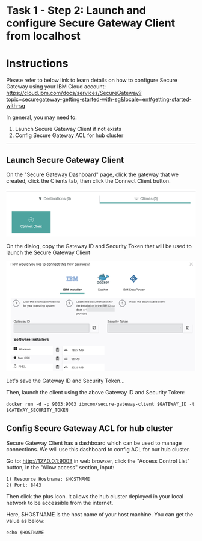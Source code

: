 # Task 1 - Step 2: Launch and configure Secure Gateway Client from localhost

Instructions
============

Please refer to below link to learn details on how to configure Secure Gateway using your IBM Cloud account:
https://cloud.ibm.com/docs/services/SecureGateway?topic=securegateway-getting-started-with-sg&locale=en#getting-started-with-sg

In general, you may need to:

1) Launch Secure Gateway Client if not exists
2) Config Secure Gateway ACL for hub cluster

---

## Launch Secure Gateway Client

On the "Secure Gateway Dashboard" page, click the gateway that we created, click the Clients tab, then click the Connect Client button.

![Figure: Connect Client](../images/connect-client.png)

On the dialog, copy the Gateway ID and Security Token that will be used to launch the Secure Gateway Client

![Figure: Connect Client Dialog](../images/connect-client-dialog.png)

Let's save the Gateway ID and Security Token...

<!--
var::set-required "Gateway ID" "GATEWAY_ID"
var::set-required "Security Token" "GATEWAY_SECURITY_TOKEN"
var::save "GATEWAY_ID"
var::save "GATEWAY_SECURITY_TOKEN"
-->

Then, launch the client using the above Gateway ID and Security Token:

```shell
docker run -d -p 9003:9003 ibmcom/secure-gateway-client $GATEWAY_ID -t $GATEWAY_SECURITY_TOKEN
```

## Config Secure Gateway ACL for hub cluster

Secure Gateway Client has a dashboard which can be used to manage connections. We will use this dashboard to config ACL for our hub cluster.

Go to: http://127.0.0.1:9003 in web browser, click the "Access Control List" button, in the "Allow access" section, input:

```
1) Resource Hostname: $HOSTNAME
2) Port: 8443
```

Then click the plus icon. It allows the hub cluster deployed in your local network to be accessible from the internet.

Here, $HOSTNAME is the host name of your host machine. You can get the value as below:

```shell
echo $HOSTNAME
```
